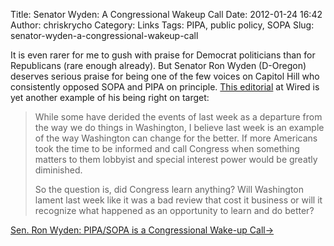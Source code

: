 Title: Senator Wyden: A Congressional Wakeup Call
Date: 2012-01-24 16:42
Author: chriskrycho
Category: Links
Tags: PIPA, public policy, SOPA
Slug: senator-wyden-a-congressional-wakeup-call

It is even rarer for me to gush with praise for Democrat politicians
than for Republicans (rare enough already). But Senator Ron Wyden
(D-Oregon) deserves serious praise for being one of the few voices on
Capitol Hill who consistently opposed SOPA and PIPA on principle. [This
editorial][] at Wired is yet another example of his being right on
target:

> While some have derided the events of last week as a departure from
> the way we do things in Washington, I believe last week is an example
> of the way Washington can change for the better. If more Americans
> took the time to be informed and call Congress when something matters
> to them lobbyist and special interest power would be greatly
> diminished.
>
> So the question is, did Congress learn anything? Will Washington
> lament last week like it was a bad review that cost it business or
> will it recognize what happened as an opportunity to learn and do
> better?

[Sen. Ron Wyden: PIPA/SOPA is a Congressional Wake-up Call→][]

  [This editorial]: http://www.wired.com/epicenter/2012/01/wyden-pipa-sopa-wake-up/
    "Sen. Ron Wyden: PIPA/SOPA is a Congressional Wake-up Call"
  [Sen. Ron Wyden: PIPA/SOPA is a Congressional Wake-up Call→]: http://www.wired.com/epicenter/2012/01/wyden-pipa-sopa-wake-up/
